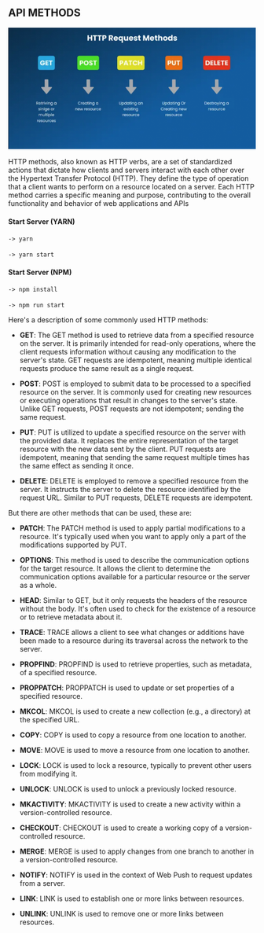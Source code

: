 ## API METHODS

<p align="center">
  <img src="api-methods.png" alt="Description of image">
</p>

HTTP methods, also known as HTTP verbs, are a set of standardized actions that dictate how clients and servers interact with each other over the Hypertext Transfer Protocol (HTTP). They define the type of operation that a client wants to perform on a resource located on a server. Each HTTP method carries a specific meaning and purpose, contributing to the overall functionality and behavior of web applications and APIs

#### Start Server (YARN)
```
-> yarn

-> yarn start
```

#### Start Server (NPM)
```
-> npm install

-> npm run start
```

Here's a description of some commonly used HTTP methods:
 
* **GET**: The GET method is used to retrieve data from a specified resource on the server. It is primarily intended for read-only operations, where the client requests information without causing any modification to the server's state. GET requests are idempotent, meaning multiple identical requests produce the same result as a single request.

* **POST**: POST is employed to submit data to be processed to a specified resource on the server. It is commonly used for creating new resources or executing operations that result in changes to the server's state. Unlike GET requests, POST requests are not idempotent; sending the same request.

* **PUT**: PUT is utilized to update a specified resource on the server with the provided data. It replaces the entire representation of the target resource with the new data sent by the client. PUT requests are idempotent, meaning that sending the same request multiple times has the same effect as sending it once.

* **DELETE**: DELETE is employed to remove a specified resource from the server. It instructs the server to delete the resource identified by the request URL. Similar to PUT requests, DELETE requests are idempotent.

But there are other methods that can be used, these are:

* **PATCH**: The PATCH method is used to apply partial modifications to a resource. It's typically used when you want to apply only a part of the modifications supported by PUT.

* **OPTIONS**: This method is used to describe the communication options for the target resource. It allows the client to determine the communication options available for a particular resource or the server as a whole.

* **HEAD**: Similar to GET, but it only requests the headers of the resource without the body. It's often used to check for the existence of a resource or to retrieve metadata about it.

* **TRACE**: TRACE allows a client to see what changes or additions have been made to a resource during its traversal across the network to the server.

* **PROPFIND**: PROPFIND is used to retrieve properties, such as metadata, of a specified resource.

* **PROPPATCH**: PROPPATCH is used to update or set properties of a specified resource.

* **MKCOL**: MKCOL is used to create a new collection (e.g., a directory) at the specified URL.

* **COPY**: COPY is used to copy a resource from one location to another.

* **MOVE**: MOVE is used to move a resource from one location to another.

* **LOCK**: LOCK is used to lock a resource, typically to prevent other users from modifying it.

* **UNLOCK**: UNLOCK is used to unlock a previously locked resource.

* **MKACTIVITY**: MKACTIVITY is used to create a new activity within a version-controlled resource.

* **CHECKOUT**: CHECKOUT is used to create a working copy of a version-controlled resource.

* **MERGE**: MERGE is used to apply changes from one branch to another in a version-controlled resource.

* **NOTIFY**: NOTIFY is used in the context of Web Push to request updates from a server.

* **LINK**: LINK is used to establish one or more links between resources.

* **UNLINK**: UNLINK is used to remove one or more links between resources.

